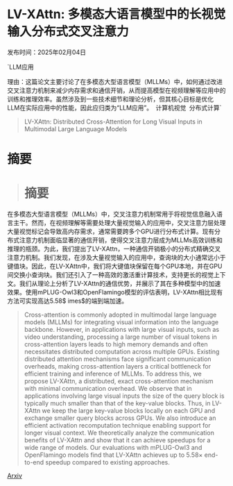# LV-XAttn: 多模态大语言模型中的长视觉输入分布式交叉注意力

发布时间：2025年02月04日

`LLM应用

理由：这篇论文主要讨论了在多模态大型语言模型（MLLMs）中，如何通过改进交叉注意力机制来减少内存需求和通信开销，从而提高模型在视频理解等应用中的训练和推理效率。虽然涉及到一些技术细节和理论分析，但其核心目标是优化LLM在实际应用中的性能，因此应归类为“LLM应用”。` `计算机视觉` `分布式计算`

> LV-XAttn: Distributed Cross-Attention for Long Visual Inputs in Multimodal Large Language Models

# 摘要

> # 摘要
在多模态大型语言模型（MLLMs）中，交叉注意力机制常用于将视觉信息融入语言主干。然而，在视频理解等需要处理大量视觉输入的应用中，交叉注意力层处理大量视觉标记会导致高内存需求，通常需要跨多个GPU进行分布式计算。现有分布式注意力机制面临显著的通信开销，使得交叉注意力层成为MLLMs高效训练和推理的瓶颈。为此，我们提出了LV-XAttn，一种通信开销极小的分布式精确交叉注意力机制。我们发现，在涉及大量视觉输入的应用中，查询块的大小通常远小于键值块。因此，在LV-XAttn中，我们将大键值块保留在每个GPU本地，并在GPU间交换小查询块。我们还引入了一种高效的激活重计算技术，支持更长的视觉上下文。我们从理论上分析了LV-XAttn的通信优势，并展示了其在多种模型中的加速效果。使用mPLUG-Owl3和OpenFlamingo模型的评估表明，LV-XAttn相比现有方法可实现高达5.58$	imes$的端到端加速。

> Cross-attention is commonly adopted in multimodal large language models (MLLMs) for integrating visual information into the language backbone. However, in applications with large visual inputs, such as video understanding, processing a large number of visual tokens in cross-attention layers leads to high memory demands and often necessitates distributed computation across multiple GPUs. Existing distributed attention mechanisms face significant communication overheads, making cross-attention layers a critical bottleneck for efficient training and inference of MLLMs. To address this, we propose LV-XAttn, a distributed, exact cross-attention mechanism with minimal communication overhead. We observe that in applications involving large visual inputs the size of the query block is typically much smaller than that of the key-value blocks. Thus, in LV-XAttn we keep the large key-value blocks locally on each GPU and exchange smaller query blocks across GPUs. We also introduce an efficient activation recomputation technique enabling support for longer visual context. We theoretically analyze the communication benefits of LV-XAttn and show that it can achieve speedups for a wide range of models. Our evaluations with mPLUG-Owl3 and OpenFlamingo models find that LV-XAttn achieves up to 5.58$\times$ end-to-end speedup compared to existing approaches.

[Arxiv](https://arxiv.org/abs/2502.02406)